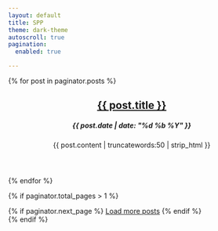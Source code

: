 ```yaml
---
layout: default
title: SPP
theme: dark-theme
autoscroll: true
pagination: 
  enabled: true

---
```

<div class="content">
{% for post in paginator.posts %}
    <article>
      <header>
        <h2><a href="{{ site.siteurl }}{{ post.url }}">{{ post.title }}</a></h2>
        <h5>{{ post.date | date: "%d %b %Y" }}</h5>
        <p>{{ post.content | truncatewords:50 | strip_html }}</p>
      </header>
    </article>
{% endfor %}

{% if paginator.total_pages > 1 %}
<div class="pagination">
{% if paginator.next_page %}
    <a class="next" href="{{ paginator.next_page_path }}">Load more posts</a>
{% endif %}
</div>
{% endif %}
</div>

<script src="//unpkg.com/jscroll/dist/jquery.jscroll.min.js"></script>
<script type="text/javascript">
  $(function() {
    $('.content').jscroll({
      contentSelector: ".content",
      pagingSelector: '.pagination',
{% if page.autoscroll %}
      nextSelector: '.next',
      autoTrigger: true
{% else %}
      autoTrigger: false
{% endif %}
    })
  })
</script>
